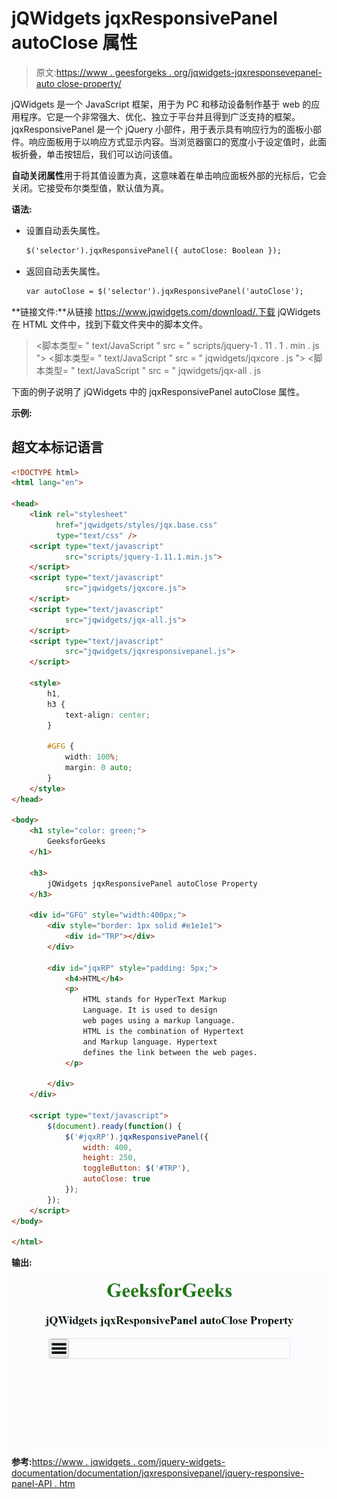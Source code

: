 # jQWidgets jqxResponsivePanel autoClose 属性

> 原文:[https://www . geesforgeks . org/jqwidgets-jqxresponsevepanel-auto close-property/](https://www.geeksforgeeks.org/jqwidgets-jqxresponsivepanel-autoclose-property/)

jQWidgets 是一个 JavaScript 框架，用于为 PC 和移动设备制作基于 web 的应用程序。它是一个非常强大、优化、独立于平台并且得到广泛支持的框架。jqxResponsivePanel 是一个 jQuery 小部件，用于表示具有响应行为的面板小部件。响应面板用于以响应方式显示内容。当浏览器窗口的宽度小于设定值时，此面板折叠，单击按钮后，我们可以访问该值。

**自动关闭属性**用于将其值设置为真，这意味着在单击响应面板外部的光标后，它会关闭。它接受布尔类型值，默认值为真。

**语法:**

*   设置自动丢失属性。

    ```html
    $('selector').jqxResponsivePanel({ autoClose: Boolean });
    ```

*   返回自动丢失属性。

    ```html
    var autoClose = $('selector').jqxResponsivePanel('autoClose');
    ```

**链接文件:**从链接 https://www.jqwidgets.com/download/.下载 jQWidgets 在 HTML 文件中，找到下载文件夹中的脚本文件。

> <link rel="”stylesheet”" href="”jqwidgets/styles/jqx.base.css”" type="”text/css”">
> <脚本类型= " text/JavaScript " src = " scripts/jquery-1 . 11 . 1 . min . js "></脚本类型>
> <脚本类型= " text/JavaScript " src = " jqwidgets/jqxcore . js "></脚本类型>
> <脚本类型= " text/JavaScript " src = " jqwidgets/jqx-all . js

下面的例子说明了 jQWidgets 中的 jqxResponsivePanel autoClose 属性。

**示例:**

## 超文本标记语言

```html
<!DOCTYPE html>
<html lang="en">

<head>
    <link rel="stylesheet" 
          href="jqwidgets/styles/jqx.base.css" 
          type="text/css" />
    <script type="text/javascript" 
            src="scripts/jquery-1.11.1.min.js">
    </script>
    <script type="text/javascript" 
            src="jqwidgets/jqxcore.js">
    </script>
    <script type="text/javascript" 
            src="jqwidgets/jqx-all.js">
    </script>
    <script type="text/javascript" 
            src="jqwidgets/jqxresponsivepanel.js">
    </script>

    <style>
        h1,
        h3 {
            text-align: center;
        }

        #GFG {
            width: 100%;
            margin: 0 auto;
        }
    </style>
</head>

<body>
    <h1 style="color: green;">
        GeeksforGeeks
    </h1>

    <h3>
        jQWidgets jqxResponsivePanel autoClose Property
    </h3>

    <div id="GFG" style="width:400px;">
        <div style="border: 1px solid #e1e1e1">
            <div id="TRP"></div>
        </div>

        <div id="jqxRP" style="padding: 5px;">
            <h4>HTML</h4>
            <p>
                HTML stands for HyperText Markup 
                Language. It is used to design 
                web pages using a markup language. 
                HTML is the combination of Hypertext 
                and Markup language. Hypertext 
                defines the link between the web pages.
            </p>

        </div>
    </div>

    <script type="text/javascript">
        $(document).ready(function() {
            $('#jqxRP').jqxResponsivePanel({
                width: 400,
                height: 250,
                toggleButton: $('#TRP'),
                autoClose: true
            });
        });
    </script>
</body>

</html>
```

**输出:**

![](img/fc8afb1b3d9af3a548c92d3aebd4e063.png)

**参考:**[https://www . jqwidgets . com/jquery-widgets-documentation/documentation/jqxresponsivepanel/jquery-responsive-panel-API . htm](https://www.jqwidgets.com/jquery-widgets-documentation/documentation/jqxresponsivepanel/jquery-responsive-panel-api.htm)